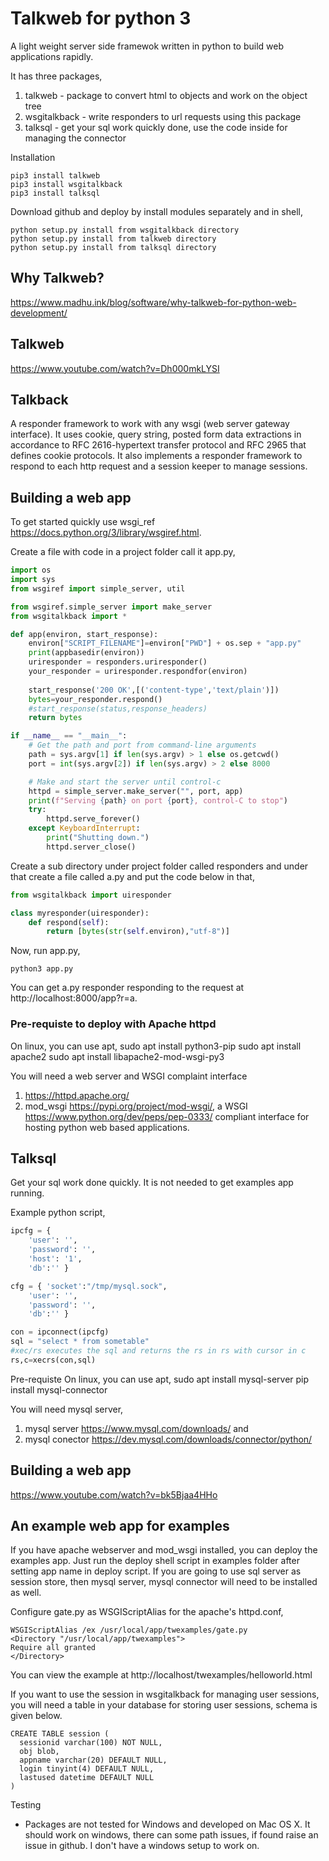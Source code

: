 # Talkweb for python 3

A light weight server side framewok written in python to build web applications rapidly. 

It has three packages,
1) talkweb - package to convert html to objects and work on the object tree
2) wsgitalkback - write responders to url requests using this package
3) talksql - get your sql work quickly done, use the code inside for managing the connector

Installation

```
pip3 install talkweb
pip3 install wsgitalkback
pip3 install talksql
```

Download github and deploy by install modules separately and in shell,
```
python setup.py install from wsgitalkback directory
python setup.py install from talkweb directory
python setup.py install from talksql directory
```

## Why Talkweb?

https://www.madhu.ink/blog/software/why-talkweb-for-python-web-development/

## Talkweb

https://www.youtube.com/watch?v=Dh000mkLYSI

## Talkback 

A responder framework to work with any wsgi (web server gateway interface). It uses cookie, query string, posted form data extractions in accordance to RFC 2616-hypertext transfer protocol and RFC 2965 that defines cookie protocols. It also implements a responder framework to respond to each http request and a session keeper to manage sessions.

## Building a web app 

To get started quickly use wsgi_ref https://docs.python.org/3/library/wsgiref.html. 

Create a file with code in a project folder call it app.py,
```python
import os
import sys
from wsgiref import simple_server, util

from wsgiref.simple_server import make_server
from wsgitalkback import *

def app(environ, start_response):
	environ["SCRIPT_FILENAME"]=environ["PWD"] + os.sep + "app.py"
	print(appbasedir(environ))
	uriresponder = responders.uriresponder()
	your_responder = uriresponder.respondfor(environ)
	
	start_response('200 OK',[('content-type','text/plain')])
	bytes=your_responder.respond()
	#start_response(status,response_headers)
	return bytes

if __name__ == "__main__":
    # Get the path and port from command-line arguments
    path = sys.argv[1] if len(sys.argv) > 1 else os.getcwd()
    port = int(sys.argv[2]) if len(sys.argv) > 2 else 8000

    # Make and start the server until control-c
    httpd = simple_server.make_server("", port, app)
    print(f"Serving {path} on port {port}, control-C to stop")
    try:
        httpd.serve_forever()
    except KeyboardInterrupt:
        print("Shutting down.")
        httpd.server_close() 
```

Create a sub directory under project folder called responders and under that create a file called a.py and put the code below in that,
```python
from wsgitalkback import uiresponder

class myresponder(uiresponder):
	def respond(self):
		return [bytes(str(self.environ),"utf-8")]
```
Now, run app.py, 
```shell 
python3 app.py 
```
You can get a.py responder responding to the request at http://localhost:8000/app?r=a.

### Pre-requiste to deploy with Apache httpd

On linux, you can use apt,
sudo apt install python3-pip
sudo apt install apache2
sudo apt install libapache2-mod-wsgi-py3

You will need a web server and WSGI complaint interface
1)  https://httpd.apache.org/ 
2)  mod_wsgi https://pypi.org/project/mod-wsgi/, a WSGI https://www.python.org/dev/peps/pep-0333/ compliant interface for hosting python web based applications.

## Talksql

Get your sql work done quickly. It is not needed to get examples app running. 

Example python script,

```python
ipcfg = {
    'user': '',
    'password': '',
    'host': '1',
    'db':'' }

cfg = { 'socket':"/tmp/mysql.sock",
    'user': '',
    'password': '',
    'db':'' }

con = ipconnect(ipcfg)
sql = "select * from sometable"
#xec/rs executes the sql and returns the rs in rs with cursor in c  
rs,c=xecrs(con,sql)
```

Pre-requiste
On linux, you can use apt, 
sudo apt install mysql-server
pip install mysql-connector

You will need mysql server,
1) mysql server https://www.mysql.com/downloads/ and 
2) mysql conector https://dev.mysql.com/downloads/connector/python/

## Building a web app 

https://www.youtube.com/watch?v=bk5Bjaa4HHo

## An example web app for examples

If you have apache webserver and mod_wsgi installed, you can deploy the examples app. Just run the deploy shell script in examples folder after setting app name in deploy script. If you are going to use sql server as session store, then mysql server, mysql connector will need to be installed as well.

Configure gate.py as WSGIScriptAlias for the apache's httpd.conf,
```
WSGIScriptAlias /ex /usr/local/app/twexamples/gate.py
<Directory "/usr/local/app/twexamples">
Require all granted
</Directory>
```

You can view the example at
http://localhost/twexamples/helloworld.html

If you want to use the session in wsgitalkback for managing user sessions, you will need a table in your database for storing user sessions, schema is given below.

```
CREATE TABLE session (
  sessionid varchar(100) NOT NULL,
  obj blob,
  appname varchar(20) DEFAULT NULL,
  login tinyint(4) DEFAULT NULL,
  lastused datetime DEFAULT NULL
)
```

Testing

* Packages are not tested for Windows and developed on Mac OS X. It should work on windows, there can some path issues, if found raise an issue in github. I don't have a windows setup to work on.


